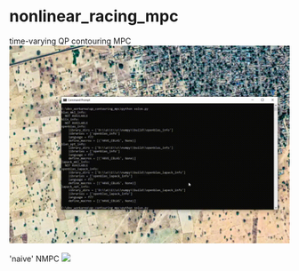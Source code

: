 # nonlinear_racing_mpc
time-varying QP contouring MPC
![](https://github.com/Jody7/nonlinear_racing_mpc/raw/main/wk7m0b.gif)

'naive' NMPC
![](https://github.com/Jody7/nonlinear_racing_mpc/raw/main/HY7DDFpvWp.gif)
